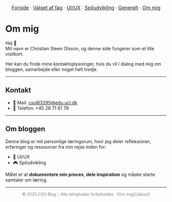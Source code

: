 <nav style="text-align:center; font-size:1.1em; margin-bottom:2em;">
  <a href="/csoblog">Forside</a> ·
  <a href="/csoblog/hvorfor">Valget af fag</a> ·
  <a href="/csoblog/postsui/">UI/UX</a> ·
  <a href="/csoblog/postssu/">Spiludvikling</a> ·
  <a href="/csoblog/posts/">Generelt</a> ·
  <a href="/csoblog/about">Om mig</a>
</nav>

# Om mig  

Hej 👋  
Mit navn er Christian Steen Olsson, og denne side fungerer som et lille visitkort.  

Her kan du finde mine kontaktoplysninger, hvis du vil i dialog med mig om bloggen, samarbejde eller noget helt tredje.  

---

## Kontakt  
- 📧 Mail: [csol63295@edu.ucl.dk](mailto:csol63295@edu.ucl.dk)  
- 📱 Telefon: +45 28 71 61 79  

---

## Om bloggen  
Denne blog er mit personlige læringsrum, hvor jeg deler refleksioner, erfaringer og ressourcer fra min rejse inden for:  
- 🎨 UI/UX  
- 🎮 Spiludvikling  

Målet er at **dokumentere min proces**, **dele inspiration** og måske starte samtaler om læring.  

---

<footer style="text-align:center; font-size:0.9em; color:gray;">  
© 2025 CSO Blog – Alle rettigheder forbeholdes · [Om mig](/about)  
</footer>
